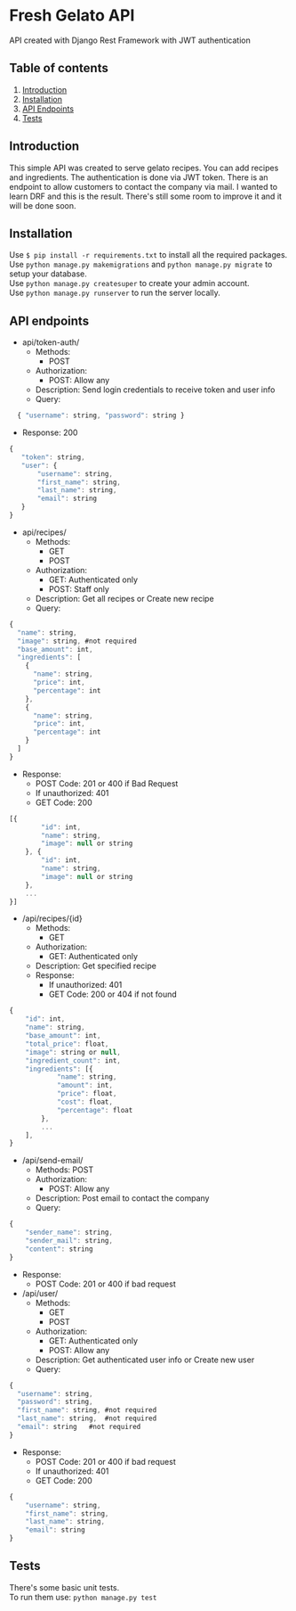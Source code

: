 # Fresh Gelato API
API created with Django Rest Framework with JWT authentication
## Table of contents
1. [Introduction](#introduction)
1. [Installation](#installation)
1. [API Endpoints](#api-endpoints)
1. [Tests](#tests)
## Introduction
This simple API was created to serve gelato recipes. You can add recipes and ingredients.
The authentication is done via JWT token.
There is an endpoint to allow customers to contact the company via mail.
I wanted to learn DRF and this is the result. There's still some room to improve it 
and it will be done soon.
## Installation
Use ` $ pip install -r requirements.txt ` to install all the required packages. <br/>
Use ` python manage.py makemigrations ` and ` python manage.py migrate ` to setup your database. <br/>
Use ` python manage.py createsuper ` to create your admin account. <br/>
Use ` python manage.py runserver ` to run the server locally. 
## API endpoints
* api/token-auth/ 
  * Methods: 
    * POST
  * Authorization: 
    * POST: Allow any
  * Description: Send login credentials to receive token and user info 
  * Query: 
```javascript 
  { "username": string, "password": string } 
```
  * Response: 200 
 ```javascript
{
    "token": string,
    "user": {
        "username": string,
        "first_name": string,
        "last_name": string,
        "email": string
    }
}
```
* api/recipes/ 
  * Methods: 
    * GET    
    * POST
  * Authorization: 
    * GET: Authenticated only 
    * POST: Staff only 
  * Description: Get all recipes or Create new recipe 
  * Query: 
```javascript
{
  "name": string,
  "image": string, #not required
  "base_amount": int,
  "ingredients": [
    {
      "name": string,
      "price": int,
      "percentage": int
    },
    {
      "name": string,
      "price": int,
      "percentage": int
    }
  ]
}
``` 
  * Response: 
    * POST Code: 201 or 400 if Bad Request 
    * If unauthorized: 401
    * GET Code: 200 
```javascript 
[{
        "id": int,
        "name": string,
        "image": null or string
    }, {
        "id": int,
        "name": string,
        "image": null or string
    },
    ...
}]
``` 
* /api/recipes/{id} 
  * Methods:
    * GET
  * Authorization:
    * GET: Authenticated only
  * Description: Get specified recipe 
  * Response: 
    * If unauthorized: 401
    * GET Code: 200 or 404 if not found
```javascript
{
    "id": int,
    "name": string,
    "base_amount": int,
    "total_price": float,
    "image": string or null,
    "ingredient_count": int,
    "ingredients": [{
            "name": string,
            "amount": int,
            "price": float,
            "cost": float,
            "percentage": float
        },
        ...
    ],
}
```
* /api/send-email/ 
  * Methods: POST 
  * Authorization: 
    * POST: Allow any 
  * Description: Post email to contact the company 
  * Query:
```javascript
{
    "sender_name": string,
    "sender_mail": string,
    "content": string
}
```
  * Response:
    * POST Code: 201 or 400 if bad request
* /api/user/
  * Methods:
    * GET
    * POST
  * Authorization:
    * GET: Authenticated only
    * POST: Allow any
  * Description: Get authenticated user info or Create new user
  * Query:
```javascript
{
  "username": string,
  "password": string,
  "first_name": string,	#not required
  "last_name": string,	#not required
  "email": string	#not required
}
```
  * Response:
    * POST Code: 201 or 400 if bad request
    * If unauthorized: 401
    * GET Code: 200
```javascript
{
    "username": string,
    "first_name": string,
    "last_name": string,
    "email": string
}
```
## Tests
There's some basic unit tests. <br/>
To run them use: ` python manage.py test `
